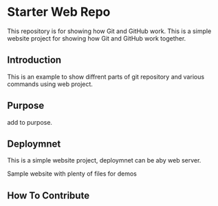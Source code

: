 # Starter Web Repo

This repository is for showing how Git and GitHub work.
This is a simple website project for showing how Git and GitHub work together.

## Introduction

This is an example to show diffrent parts of git repository and various commands using web project.

## Purpose

add to purpose.

## Deploymnet

This is a simple website project, deploymnet can be aby web server. 

Sample website with plenty of files for demos

## How To Contribute